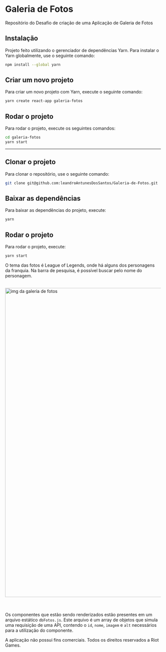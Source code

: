 # Galeria de Fotos

Repositório do Desafio de criação de uma Aplicação de Galeria de Fotos 

## Instalação

Projeto feito utilizando o gerenciador de dependências Yarn. Para instalar o Yarn globalmente, use o seguinte comando:

```bash
npm install --global yarn
```


## Criar um novo projeto

Para criar um novo projeto com Yarn, execute o seguinte comando:

```bash
yarn create react-app galeria-fotos
```

## Rodar o projeto

Para rodar o projeto, execute os seguintes comandos:

```bash
cd galeria-fotos
yarn start
```

------------

## Clonar o projeto

Para clonar o repositório, use o seguinte comando:

```bash
git clone git@github.com:leandroAntunesDosSantos/Galeria-de-Fotos.git
```

## Baixar as dependências

Para baixar as dependências do projeto, execute:

```bash
yarn
```

## Rodar o projeto

Para rodar o projeto, execute:

```bash
yarn start
```

O tema das fotos é League of Legends, onde há alguns dos personagens da franquia. Na barra de pesquisa, é possível buscar pelo nome do personagem.

<br/>

<img alt="img da galeria de fotos" src="https://github.com/user-attachments/assets/7fc2cbe7-6679-48d3-83ab-f9ad9ba7fc08" width=1000px/>

<br/>
<br/>
<br/>

Os componentes que estão sendo renderizados estão presentes em um arquivo estático `dbFotos.js`. Este arquivo é um array de objetos que simula uma requisição de uma API, contendo o `id`, `nome`, `imagem` e `alt` necessários para a utilização do componente.

A aplicação não possui fins comerciais. Todos os direitos reservados a Riot Games.

